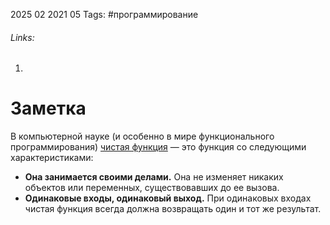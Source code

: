 2025 02 2021 05
Tags: #программирование
###### Links: 
1) 
# Заметка
В компьютерной науке (и особенно в мире функционального программирования) [чистая функция](https://ru.wikipedia.org/wiki/%D0%A7%D0%B8%D1%81%D1%82%D0%BE%D1%82%D0%B0_%D1%84%D1%83%D0%BD%D0%BA%D1%86%D0%B8%D0%B8) — это функция со следующими характеристиками:

- **Она занимается своими делами.** Она не изменяет никаких объектов или переменных, существовавших до ее вызова.
- **Одинаковые входы, одинаковый выход.** При одинаковых входах чистая функция всегда должна возвращать один и тот же результат.